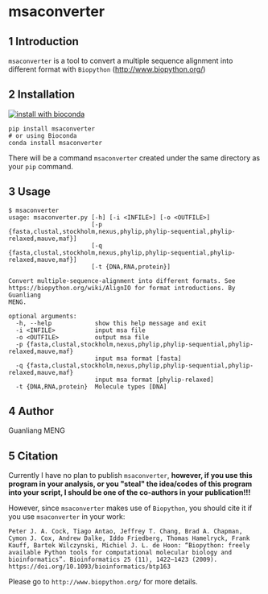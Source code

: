 # msaconverter

## 1 Introduction

`msaconverter` is a tool to convert a multiple sequence alignment into different format with `Biopython` (http://www.biopython.org/)

## 2 Installation

[![install with bioconda](https://img.shields.io/badge/install%20with-bioconda-brightgreen.svg?style=flat)](http://bioconda.github.io/recipes/msaconverter/README.html)

    pip install msaconverter
    # or using Bioconda
    conda install msaconverter

There will be a command `msaconverter` created under the same directory as your `pip` command.

## 3 Usage

    $ msaconverter
    usage: msaconverter.py [-h] [-i <INFILE>] [-o <OUTFILE>]
                           [-p {fasta,clustal,stockholm,nexus,phylip,phylip-sequential,phylip-relaxed,mauve,maf}]
                           [-q {fasta,clustal,stockholm,nexus,phylip,phylip-sequential,phylip-relaxed,mauve,maf}]
                           [-t {DNA,RNA,protein}]

    Convert multiple-sequence-alignment into different formats. See
    https://biopython.org/wiki/AlignIO for format introductions. By Guanliang
    MENG.

    optional arguments:
      -h, --help            show this help message and exit
      -i <INFILE>           input msa file
      -o <OUTFILE>          output msa file
      -p {fasta,clustal,stockholm,nexus,phylip,phylip-sequential,phylip-relaxed,mauve,maf}
                            input msa format [fasta]
      -q {fasta,clustal,stockholm,nexus,phylip,phylip-sequential,phylip-relaxed,mauve,maf}
                            input msa format [phylip-relaxed]
      -t {DNA,RNA,protein}  Molecule types [DNA]


## 4 Author
Guanliang MENG

## 5 Citation
Currently I have no plan to publish `msaconverter`, **however, if you use this program in your analysis, or you "steal" the idea/codes of this program into your script, I should be one of the co-authors in your publication!!!**

However, since `msaconverter` makes use of `Biopython`, you should cite it if you use `msaconverter` in your work:

    Peter J. A. Cock, Tiago Antao, Jeffrey T. Chang, Brad A. Chapman, Cymon J. Cox, Andrew Dalke, Iddo Friedberg, Thomas Hamelryck, Frank Kauff, Bartek Wilczynski, Michiel J. L. de Hoon: “Biopython: freely available Python tools for computational molecular biology and bioinformatics”. Bioinformatics 25 (11), 1422–1423 (2009). https://doi.org/10.1093/bioinformatics/btp163

Please go to `http://www.biopython.org/` for more details.






